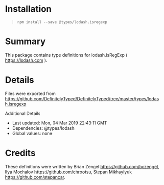 # Installation
> `npm install --save @types/lodash.isregexp`

# Summary
This package contains type definitions for lodash.isRegExp ( https://lodash.com ).

# Details
Files were exported from https://github.com/DefinitelyTyped/DefinitelyTyped/tree/master/types/lodash.isregexp

Additional Details
 * Last updated: Mon, 04 Mar 2019 22:43:11 GMT
 * Dependencies: @types/lodash
 * Global values: none

# Credits
These definitions were written by Brian Zengel <https://github.com/bczengel>, Ilya Mochalov <https://github.com/chrootsu>, Stepan Mikhaylyuk <https://github.com/stepancar>.

